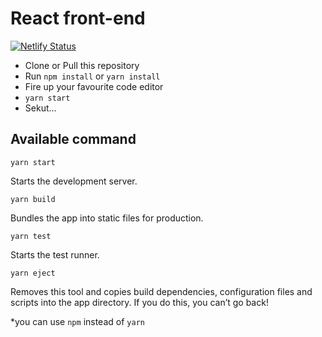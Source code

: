 # React front-end

[![Netlify Status](https://api.netlify.com/api/v1/badges/980c2b3f-480d-4503-aba6-368c640b86c0/deploy-status)](https://app.netlify.com/sites/friendly-mayer-52a0ae/deploys)

- Clone or Pull this repository
- Run `npm install` or `yarn install`
- Fire up your favourite code editor
- `yarn start`
- Sekut...

## Available command

```
yarn start
```

Starts the development server.

```
yarn build
```

Bundles the app into static files for production.

```
yarn test
```

Starts the test runner.

```
yarn eject
```

Removes this tool and copies build dependencies, configuration files and scripts into the app directory. If you do this, you can’t go back!

\*you can use `npm` instead of `yarn`
